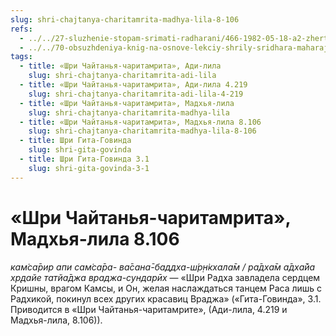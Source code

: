 ```yaml
---
slug: shri-chajtanya-charitamrita-madhya-lila-8-106
refs:
  - ../../27-sluzhenie-stopam-srimati-radharani/466-1982-05-18-a2-zhertvennost-shrimati-radharani-ne-imeet-sebe-ravnyh.md
  - ../../70-obsuzhdeniya-knig-na-osnove-lekciy-shrily-sridhara-maharaja/1114-1983-03-28-gosvami-maharadzh-prezentuet-shridharu-maharadzhu-knigu-poisk-shri-krishny.md
tags:
  - title: «Шри Чайтанья-чаритамрита», Ади-лила
    slug: shri-chajtanya-charitamrita-adi-lila
  - title: «Шри Чайтанья-чаритамрита», Ади-лила 4.219
    slug: shri-chajtanya-charitamrita-adi-lila-4-219
  - title: «Шри Чайтанья-чаритамрита», Мадхья-лила
    slug: shri-chajtanya-charitamrita-madhya-lila
  - title: «Шри Чайтанья-чаритамрита», Мадхья-лила 8.106
    slug: shri-chajtanya-charitamrita-madhya-lila-8-106
  - title: Шри Гита-Говинда
    slug: shri-gita-govinda
  - title: Шри Гита-Говинда 3.1
    slug: shri-gita-govinda-3-1
---
```


# «Шри Чайтанья-чаритамрита», Мадхья-лила 8.106

*кам̇са̄рир апи сам̇са̄ра- ва̄сана̄-баддха-ш́р̣н̇кхала̄м / ра̄дха̄м а̄дха̄йа хр̣дайе татйа̄джа враджа-сундарӣх* — «Шри Радха завладела сердцем Кришны, врагом Камсы, и Он, желая наслаждаться танцем Раса лишь с Радхикой, покинул всех других красавиц Враджа» («Гита-Говинда», 3.1. Приводится в «Шри Чайтанья-чаритамрите», (Ади-лила, 4.219 и Мадхья-лила, 8.106)).
